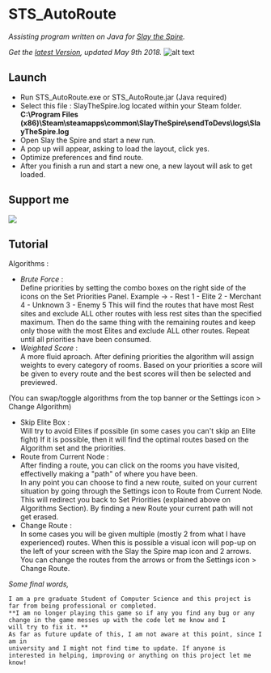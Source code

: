 # STS_AutoRoute
*Assisting program written on Java for [Slay the Spire](http://store.steampowered.com/app/646570/Slay_the_Spire/).*

*Get the [latest Version](https://github.com/karakasis/STS_AutoRoute/releases/tag/v1.2), updated May 9th 2018.*
![alt text](https://raw.githubusercontent.com/karakasis/STS_AutoRoute/master-project/new_images/tutorial/sts.gif)



## Launch

- Run STS_AutoRoute.exe or STS_AutoRoute.jar (Java required)
- Select this file : SlayTheSpire.log located within your Steam folder. 
**C:\Program Files (x86)\Steam\steamapps\common\SlayTheSpire\sendToDevs\logs\SlayTheSpire.log**
- Open Slay the Spire and start a new run.
- A pop up will appear, asking to load the layout, click yes.
- Optimize preferences and find route.
- After you finish a run and start a new one, a new layout will ask to get loaded.

## Support me

[![](https://www.paypalobjects.com/en_US/i/btn/btn_donateCC_LG.gif)](https://www.paypal.com/cgi-bin/webscr?cmd=_s-xclick&hosted_button_id=XKQ7R4AWWVFR4)

## Tutorial
  
  Algorithms : 
  - *Brute Force* :  
     Define priorities by setting the combo boxes on the right side of the icons on the Set Priorities Panel.
     Example -> - Rest 1
                - Elite 2
                - Merchant 4
                - Unknown 3
                - Enemy 5
     This will find the routes that have most Rest sites and exclude ALL other routes with less rest sites than the specified maximum.
     Then do the same thing with the remaining routes and keep only those with the most Elites and exclude ALL other routes.
     Repeat until all priorities have been consumed.
  - *Weighted Score* :  
     A more fluid aproach. After defining priorities the algorithm will assign weights to every category of rooms.
     Based on your priorities a score will be given to every route and the best scores will then be selected and previewed.
     
 (You can swap/toggle algorithms from the top banner or the Settings icon > Change Algorithm)
  
  - Skip Elite Box :  
  Will try to avoid Elites if possible (in some cases you can't skip an Elite fight)
  If it is possible, then it will find the optimal routes based on the Algorithm set and the priorities.  
  - Route from Current Node :  
  After finding a route, you can click on the rooms you have visited, effectivelly making a "path" of where you have been.  
  In any point you can choose to find a new route, suited on your current situation by going through the Settings icon to Route
  from Current Node. This will redirect you back to Set Priorities (explained above on Algorithms Section). By finding a new Route 
  your current path will not get erased.  
  - Change Route :  
  In some cases you will be given multiple (mostly 2 from what I have experienced) routes. When this is possible a visual icon will 
  pop-up on the left of your screen with the Slay the Spire map icon and 2 arrows. You can change the routes from the arrows or from the
  Settings icon > Change Route.  
  
  
  *Some final words,*
  
    I am a pre graduate Student of Computer Science and this project is far from being professional or completed.
    **I am no longer playing this game so if any you find any bug or any change in the game messes up with the code let me know and I
    will try to fix it. **
    As far as future update of this, I am not aware at this point, since I am in 
    university and I might not find time to update. If anyone is interested in helping, improving or anything on this project let me
    know!
   
